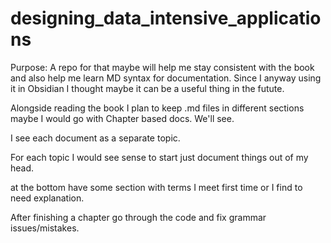 # designing_data_intensive_applications

Purpose:
A repo for that maybe will help me stay consistent with the book and also help me learn MD syntax for documentation. Since I anyway using it in Obsidian I thought maybe it can be a useful thing in the futute.

Alongside reading the book I plan to keep .md files in different sections maybe I would go with Chapter based docs. We'll see.

I see each document as a separate topic.

For each topic I would see sense to start just document things out of my head.

at the bottom have some section with terms I meet first time or I find to need explanation.

After finishing a chapter go through the code and fix grammar issues/mistakes.
